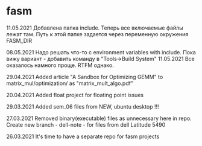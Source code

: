 # fasm
11.05.2021
Добавлена папка include. Теперь все включаемые файлы лежат там.
Путь к этой папке задается через переменную окружения FASM_DIR


08.05.2021
Надо решать что-то с environment variables with include.
Пока вижу вариант - добавить команду в "Tools->Build System"
11.05.2021 Все оказалось намного проще. RTFM однако. 

29.04.2021
Added article "A Sandbox for Optimizing GEMM" to matrix_mul/optimization/ as "matrix_mult_algo.pdf" 

20.04.2021
Added float project for floating point issues

29.03.2021
Added sem_06 files from NEW, ubuntu desktop !!!


27.03.2021 Removed binary(executable) files as unnecessary here in repo.
Create new branch - dell-note - for files from dell Latitude 5490

26.03.2021
It's time to have a separate repo for fasm projects
